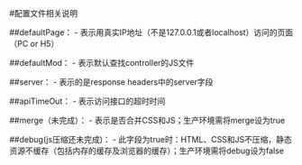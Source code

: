 #配置文件相关说明

##defaultPage：
	- 表示用真实IP地址（不是127.0.0.1或者localhost）访问的页面（PC or H5）

##defaultMod：
	- 表示默认查找controller的JS文件

##server：
	- 表示的是response headers中的server字段

##apiTimeOut：
	- 表示访问接口的超时时间

##merge（未完成）：
	- 表示是否合并CSS和JS；生产环境需将merge设为true

##debug(js压缩还未完成)：
	- 此字段为true时：HTML、CSS和JS不压缩，静态资源不缓存（包括内存的缓存及浏览器的缓存）；生产环境需将debug设为false